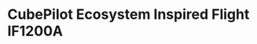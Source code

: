 # CubePilot Ecosystem Inspired Flight IF1200A

<figure><img src="../.gitbook/assets/CubePilot Ecosystem Inspired Flight IF1200A EN-RGB-4098x5464dpi (1).jpg" alt=""><figcaption></figcaption></figure>
